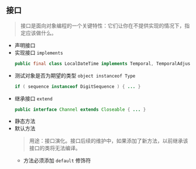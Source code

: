 ## 接口
> 接口是面向对象编程的一个关键特性：它们让你在不提供实现的情况下，指定应该做什么。

- 声明接口
- 实现接口 `implements`
    ``` java
    public final class LocalDateTime implements Temporal, TemporalAdjuster, ChronoLocalDateTime<LocalDate>, Serializable { ... }
    ```
- 测试对象是否为期望的类型 `object instanceof Type`
    ``` java
    if ( sequence instanceof DigitSequence ) { ... }
    ```
- 继承接口 `extend`
    ``` java
    public interface Channel extends Closeable { ... }
    ```
- 静态方法
- 默认方法
    > 用途：接口演化。接口后续的维护中，如果添加了新方法，以前继承该接口的类将无法编译。
    - 方法必须添加 `default` 修饰符

